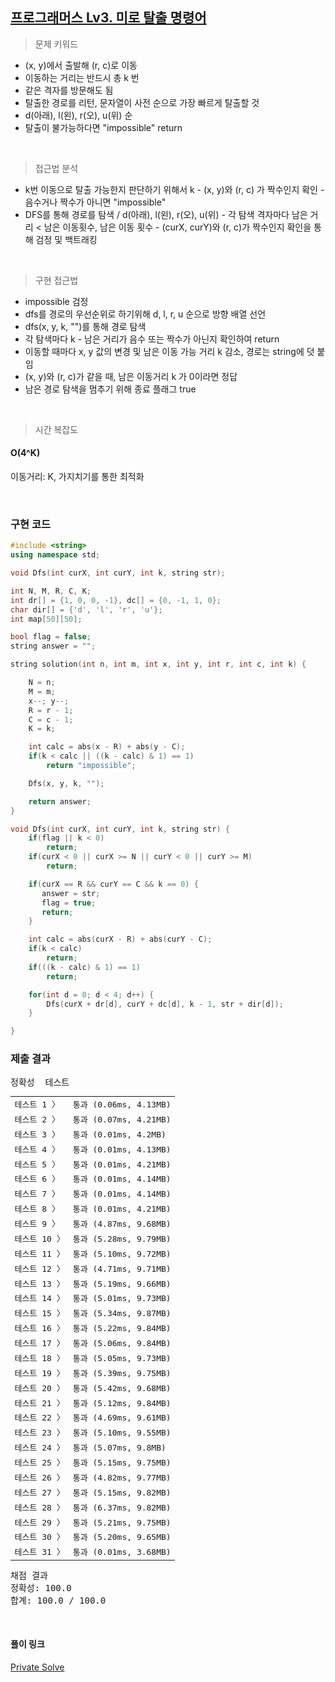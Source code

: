 ## [프로그래머스 Lv3. 미로 탈출 명령어](https://school.programmers.co.kr/learn/courses/30/lessons/150365)

> 문제 키워드

-   (x, y)에서 출발해 (r, c)로 이동
-   이동하는 거리는 반드시 총 k 번
-   같은 격자를 방문해도 됨
-   탈출한 경로를 리턴, 문자열이 사전 순으로 가장 빠르게 탈출할 것
-   d(아래), l(왼), r(오), u(위) 순
-   탈출이 불가능하다면 "impossible" return

<br/>

> 접근법 분석

-   k번 이동으로 탈출 가능한지 판단하기 위해서 k - (x, y)와 (r, c) 가 짝수인지 확인 - 음수거나 짝수가 아니면 "impossible"
-   DFS를 통해 경로를 탐색 / d(아래), l(왼), r(오), u(위) - 각 탐색 격자마다 남은 거리 < 남은 이동횟수, 남은 이동 횟수 - (curX, curY)와 (r, c)가 짝수인지 확인을 통해 검정 및 백트래킹

<br/>

> 구현 접근법

-   impossible 검정
-   dfs를 경로의 우선순위로 하기위해 d, l, r, u 순으로 방향 배열 선언
-   dfs(x, y, k, "")를 통해 경로 탐색
-   각 탐색마다 k - 남은 거리가 음수 또는 짝수가 아닌지 확인하여 return
-   이동할 때마다 x, y 값의 변경 및 남은 이동 가능 거리 k 감소, 경로는 string에 덧 붙임
-   (x, y)와 (r, c)가 같을 때, 남은 이동거리 k 가 0이라면 정답
-   남은 경로 탐색을 멈추기 위해 종료 플래그 true

<br/>

> 시간 복잡도

#### O(4^K)

이동거리: K, 가지치기를 통한 최적화

<br/>

### 구현 코드

```cpp
#include <string>
using namespace std;

void Dfs(int curX, int curY, int k, string str);

int N, M, R, C, K;
int dr[] = {1, 0, 0, -1}, dc[] = {0, -1, 1, 0};
char dir[] = {'d', 'l', 'r', 'u'};
int map[50][50];

bool flag = false;
string answer = "";

string solution(int n, int m, int x, int y, int r, int c, int k) {

    N = n;
    M = m;
    x--; y--;
    R = r - 1;
    C = c - 1;
    K = k;

    int calc = abs(x - R) + abs(y - C);
    if(k < calc || ((k - calc) & 1) == 1)
        return "impossible";

    Dfs(x, y, k, "");

    return answer;
}

void Dfs(int curX, int curY, int k, string str) {
    if(flag || k < 0)
        return;
    if(curX < 0 || curX >= N || curY < 0 || curY >= M)
        return;

    if(curX == R && curY == C && k == 0) {
       answer = str;
       flag = true;
       return;
    }

    int calc = abs(curX - R) + abs(curY - C);
    if(k < calc)
        return;
    if(((k - calc) & 1) == 1)
        return;

    for(int d = 0; d < 4; d++) {
        Dfs(curX + dr[d], curY + dc[d], k - 1, str + dir[d]);
    }

}

```

### 제출 결과

<pre class="console-content"><div class="console-message">정확성  테스트</div><table class="console-test-group" data-category="correctness"><tbody><tr data-testcase-id="150047"><td valign="top" class="td-label">테스트 1 <span>〉</span></td><td class="result passed">통과 (0.06ms, 4.13MB)</td></tr><tr data-testcase-id="150048"><td valign="top" class="td-label">테스트 2 <span>〉</span></td><td class="result passed">통과 (0.07ms, 4.21MB)</td></tr><tr data-testcase-id="150049"><td valign="top" class="td-label">테스트 3 <span>〉</span></td><td class="result passed">통과 (0.01ms, 4.2MB)</td></tr><tr data-testcase-id="150050"><td valign="top" class="td-label">테스트 4 <span>〉</span></td><td class="result passed">통과 (0.01ms, 4.13MB)</td></tr><tr data-testcase-id="150051"><td valign="top" class="td-label">테스트 5 <span>〉</span></td><td class="result passed">통과 (0.01ms, 4.21MB)</td></tr><tr data-testcase-id="150052"><td valign="top" class="td-label">테스트 6 <span>〉</span></td><td class="result passed">통과 (0.01ms, 4.14MB)</td></tr><tr data-testcase-id="150053"><td valign="top" class="td-label">테스트 7 <span>〉</span></td><td class="result passed">통과 (0.01ms, 4.14MB)</td></tr><tr data-testcase-id="150054"><td valign="top" class="td-label">테스트 8 <span>〉</span></td><td class="result passed">통과 (0.01ms, 4.21MB)</td></tr><tr data-testcase-id="150055"><td valign="top" class="td-label">테스트 9 <span>〉</span></td><td class="result passed">통과 (4.87ms, 9.68MB)</td></tr><tr data-testcase-id="150056"><td valign="top" class="td-label">테스트 10 <span>〉</span></td><td class="result passed">통과 (5.28ms, 9.79MB)</td></tr><tr data-testcase-id="150057"><td valign="top" class="td-label">테스트 11 <span>〉</span></td><td class="result passed">통과 (5.10ms, 9.72MB)</td></tr><tr data-testcase-id="150058"><td valign="top" class="td-label">테스트 12 <span>〉</span></td><td class="result passed">통과 (4.71ms, 9.71MB)</td></tr><tr data-testcase-id="150059"><td valign="top" class="td-label">테스트 13 <span>〉</span></td><td class="result passed">통과 (5.19ms, 9.66MB)</td></tr><tr data-testcase-id="150060"><td valign="top" class="td-label">테스트 14 <span>〉</span></td><td class="result passed">통과 (5.01ms, 9.73MB)</td></tr><tr data-testcase-id="150061"><td valign="top" class="td-label">테스트 15 <span>〉</span></td><td class="result passed">통과 (5.34ms, 9.87MB)</td></tr><tr data-testcase-id="150062"><td valign="top" class="td-label">테스트 16 <span>〉</span></td><td class="result passed">통과 (5.22ms, 9.84MB)</td></tr><tr data-testcase-id="150063"><td valign="top" class="td-label">테스트 17 <span>〉</span></td><td class="result passed">통과 (5.06ms, 9.84MB)</td></tr><tr data-testcase-id="150064"><td valign="top" class="td-label">테스트 18 <span>〉</span></td><td class="result passed">통과 (5.05ms, 9.73MB)</td></tr><tr data-testcase-id="150065"><td valign="top" class="td-label">테스트 19 <span>〉</span></td><td class="result passed">통과 (5.39ms, 9.75MB)</td></tr><tr data-testcase-id="150066"><td valign="top" class="td-label">테스트 20 <span>〉</span></td><td class="result passed">통과 (5.42ms, 9.68MB)</td></tr><tr data-testcase-id="150067"><td valign="top" class="td-label">테스트 21 <span>〉</span></td><td class="result passed">통과 (5.12ms, 9.84MB)</td></tr><tr data-testcase-id="150068"><td valign="top" class="td-label">테스트 22 <span>〉</span></td><td class="result passed">통과 (4.69ms, 9.61MB)</td></tr><tr data-testcase-id="150069"><td valign="top" class="td-label">테스트 23 <span>〉</span></td><td class="result passed">통과 (5.10ms, 9.55MB)</td></tr><tr data-testcase-id="150070"><td valign="top" class="td-label">테스트 24 <span>〉</span></td><td class="result passed">통과 (5.07ms, 9.8MB)</td></tr><tr data-testcase-id="150071"><td valign="top" class="td-label">테스트 25 <span>〉</span></td><td class="result passed">통과 (5.15ms, 9.75MB)</td></tr><tr data-testcase-id="150072"><td valign="top" class="td-label">테스트 26 <span>〉</span></td><td class="result passed">통과 (4.82ms, 9.77MB)</td></tr><tr data-testcase-id="150073"><td valign="top" class="td-label">테스트 27 <span>〉</span></td><td class="result passed">통과 (5.15ms, 9.82MB)</td></tr><tr data-testcase-id="150074"><td valign="top" class="td-label">테스트 28 <span>〉</span></td><td class="result passed">통과 (6.37ms, 9.82MB)</td></tr><tr data-testcase-id="150075"><td valign="top" class="td-label">테스트 29 <span>〉</span></td><td class="result passed">통과 (5.21ms, 9.75MB)</td></tr><tr data-testcase-id="150076"><td valign="top" class="td-label">테스트 30 <span>〉</span></td><td class="result passed">통과 (5.20ms, 9.65MB)</td></tr><tr data-testcase-id="150077"><td valign="top" class="td-label">테스트 31 <span>〉</span></td><td class="result passed">통과 (0.01ms, 3.68MB)</td></tr></tbody></table><div class="console-heading">채점 결과</div><div class="console-message">정확성: 100.0</div><div class="console-message">합계: 100.0 / 100.0</div></pre>

<br>

#### 풀이 링크

[Private Solve](https://github.com/The-Four-Error-Pickers/Algorithm-Study/tree/main/Private%20Solve/프로그래머스/150365.%20%EB%AF%B8%EB%A1%9C%20%ED%83%88%EC%B6%9C%20%EB%AA%85%EB%A0%B9%EC%96%B4/ChaNyeok1225)
